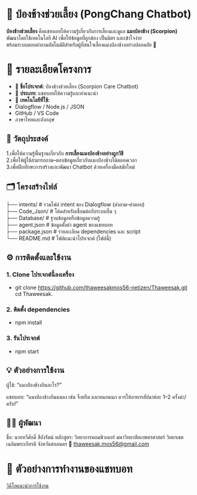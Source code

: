 # 🤖 ป่องช้างช่วยเลี้ยง (PongChang Chatbot)

**ป่องช้างช่วยเลี้ยง** คือแชทบอทให้ความรู้เกี่ยวกับการเลี้ยงและดูแล **แมงป่องช้าง (Scorpion)**  
พัฒนาโดยใช้เทคโนโลยี AI เพื่อให้ข้อมูลที่ถูกต้อง เป็นมิตร และเข้าใจง่าย  
พร้อมระบบตอบคำถามอัตโนมัติสำหรับผู้ที่สนใจเลี้ยงแมงป่องช้างอย่างปลอดภัย 🦂  


#  📘 รายละเอียดโครงการ
- 🧩 **ชื่อโปรเจกต์:** ป่องช้างช่วยเลี้ยง (Scorpion Care Chatbot)  
- 💬 **ประเภท:** แชทบอทให้ความรู้และคำแนะนำ  
- 🧠 **เทคโนโลยีที่ใช้:**  
 - Dialogflow / Node.js / JSON  
 - GitHub / VS Code  
 - ภาษาไทยและอังกฤษ  

## 🎯 วัตถุประสงค์
1.เพื่อให้ความรู้พื้นฐานเกี่ยวกับ **การเลี้ยงแมงป่องช้างอย่างถูกวิธี**  
2.เพื่อให้ผู้ใช้สามารถถาม–ตอบข้อมูลเกี่ยวกับแมงป่องช้างได้ตลอดเวลา  
3.เพื่อฝึกทักษะการสร้างและพัฒนา Chatbot ด้วยเครื่องมือสมัยใหม่

## 🗂️ โครงสร้างไฟล์
├── intents/ # รวมไฟล์ intent ของ Dialogflow (คำถาม–คำตอบ)  
├── Code_Json/ # โค้ดสำหรับเชื่อมต่อกับระบบอื่น ๆ  
├── Database/ # ฐานข้อมูลหรือข้อมูลความรู้  
├── agent.json # ข้อมูลตั้งค่า agent ของแชทบอท  
├── package.json # รายละเอียด dependencies และ script  
└── README.md # ไฟล์แนะนำโปรเจกต์ (ไฟล์นี้)

## ⚙️ การติดตั้งและใช้งาน

### 1. Clone โปรเจกต์นี้ลงเครื่อง
- git clone https://github.com/thaweesakmos56-netizen/Thaweesak.git
cd Thaweesak.
### 2. ติดตั้ง dependencies
- npm install
### 3. รันโปรเจกต์
- npm start

## 💡 ตัวอย่างการใช้งาน

ผู้ใช้: “แมงป่องช้างกินอะไร?”

แชทบอท: “แมงป่องช้างกินแมลง เช่น จิ้งหรีด และหนอนนก ควรให้อาหารสัปดาห์ละ 1–2 ครั้งค่ะ/ครับ!”
## 👨‍💻 ผู้พัฒนา

ชื่อ: นายทวีศักดิ์ สีอังรัตน์
หลักสูตร: วิทยาการคอมพิวเตอร์
มหาวิทยาลัยเกษตรศาสตร์ วิทยาเขตเฉลิมพระเกียรติ จังหวัดสกลนคร
📧 thaweesak.mos56@gmail.com


# 🎥 ตัวอย่างการทำงานของแชทบอท

[วิดีโอแนะนำการใช้งาน](https://youtu.be/B84VdRNMNs8) 
